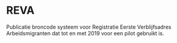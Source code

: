 # REVA
Publicatie broncode systeem voor Registratie Eerste Verblijfsadres Arbeidsmigranten dat tot en met 2019 voor een pilot gebruikt is.
